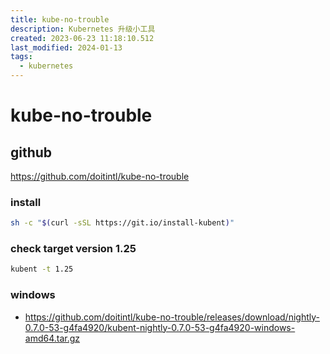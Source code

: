 ```yaml
---
title: kube-no-trouble
description: Kubernetes 升级小工具
created: 2023-06-23 11:18:10.512
last_modified: 2024-01-13
tags:
  - kubernetes
---
```


# kube-no-trouble

## github

https://github.com/doitintl/kube-no-trouble

### install

```sh
sh -c "$(curl -sSL https://git.io/install-kubent)"
```


### check target version 1.25

```sh
kubent -t 1.25

```

### windows

- https://github.com/doitintl/kube-no-trouble/releases/download/nightly-0.7.0-53-g4fa4920/kubent-nightly-0.7.0-53-g4fa4920-windows-amd64.tar.gz



